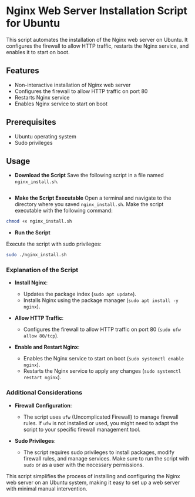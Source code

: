 # Nginx Web Server Installation Script for Ubuntu

This script automates the installation of the Nginx web server on Ubuntu. It configures the firewall to allow HTTP traffic, restarts the Nginx service, and enables it to start on boot.

## Features

- Non-interactive installation of Nginx web server
- Configures the firewall to allow HTTP traffic on port 80
- Restarts Nginx service
- Enables Nginx service to start on boot

## Prerequisites

- Ubuntu operating system
- Sudo privileges

## Usage

* **Download the Script**
Save the following script in a file named `nginx_install.sh`.

```bash

```

* **Make the Script Executable**
Open a terminal and navigate to the directory where you saved `nginx_install.sh`. Make the script executable with the following command:

```bash
chmod +x nginx_install.sh
```

* **Run the Script**

Execute the script with sudo privileges:

```bash
sudo ./nginx_install.sh
```

### Explanation of the Script

* **Install Nginx**:
  * Updates the package index (`sudo apt update`).
  * Installs Nginx using the package manager (`sudo apt install -y nginx`).

* **Allow HTTP Traffic**:
  * Configures the firewall to allow HTTP traffic on port 80 (`sudo ufw allow 80/tcp`).

* **Enable and Restart Nginx**:
  * Enables the Nginx service to start on boot (`sudo systemctl enable nginx`).
  * Restarts the Nginx service to apply any changes (`sudo systemctl restart nginx`).

### Additional Considerations

* **Firewall Configuration**:
  * The script uses `ufw` (Uncomplicated Firewall) to manage firewall rules. If `ufw` is not installed or used, you might need to adapt the script to your specific firewall management tool.

* **Sudo Privileges**:
  * The script requires sudo privileges to install packages, modify firewall rules, and manage services. Make sure to run the script with `sudo` or as a user with the necessary permissions.

This script simplifies the process of installing and configuring the Nginx web server on an Ubuntu system, making it easy to set up a web server with minimal manual intervention.
